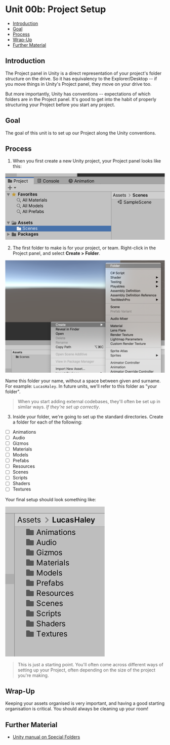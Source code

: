 # Unit 00b: Project Setup <!-- omit in toc -->

- [Introduction](#introduction)
- [Goal](#goal)
- [Process](#process)
- [Wrap-Up](#wrap-up)
- [Further Material](#further-material)

## Introduction

The Project panel in Unity is a direct representation of your project's folder structure on the drive. So it has equivalency to the Explorer/Desktop -- if you move things in Unity's Project panel, they move on your drive too.

But more importantly, Unity has conventions -- expectations of which folders are in the Project panel. It's good to get into the habit of properly structuring your Project before you start any project.

## Goal

The goal of this unit is to set up our Project along the Unity conventions.

## Process

1. When you first create a new Unity project, your Project panel looks like this:

![Default project](images/00b_Default.png)

2. The first folder to make is for your project, or team. Right-click in the Project panel, and select **Create > Folder**.

![Create folder](images/00b_CreateFolder.png)

Name this folder your name, without a space between given and surname. For example: `LucasHaley`. In future units, we'll refer to this folder as "your folder".

> When you start adding external codebases, they'll often be set up in similar ways. *If they're set up correctly*.

3. Inside your folder, we're going to set up the standard directories. Create a folder for each of the following:

- [ ] Animations
- [ ] Audio
- [ ] Gizmos
- [ ] Materials
- [ ] Models
- [ ] Prefabs
- [ ] Resources
- [ ] Scenes
- [ ] Scripts
- [ ] Shaders
- [ ] Textures

Your final setup should look something like:

![Folder structure](images/00b_FolderStructure.png)

> This is just a starting point. You'll often come across different ways of setting up your Project, often depending on the size of the project you're making.

## Wrap-Up

Keeping your assets organised is very important, and having a good starting organisation is critical. You should always be cleaning up your room!

## Further Material
- [Unity manual on Special Folders](https://docs.unity3d.com/Manual/SpecialFolders.html)